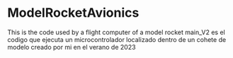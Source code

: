 # ModelRocketAvionics
This is the code used by a flight computer of a model rocket
main_V2 es el codigo que ejecuta un microcontrolador localizado dentro de un cohete de modelo creado por mi en el verano de 2023
